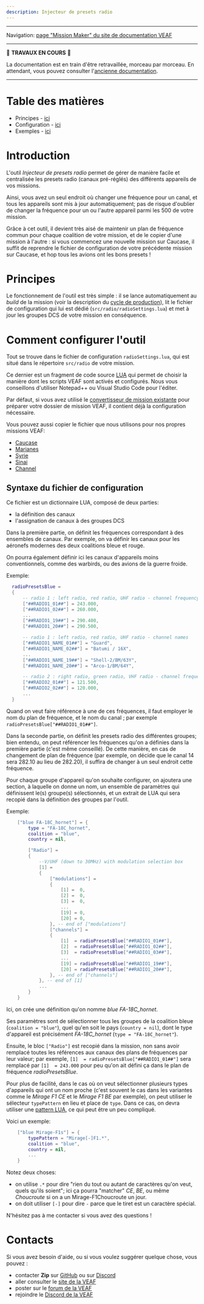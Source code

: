 ```yaml
---
description: Injecteur de presets radio
---
```


-----------------------------

Navigation: [page "Mission Maker" du site de documentation VEAF](./index.md)

-----------------------------

🚧 **TRAVAUX EN COURS** 🚧

La documentation est en train d'être retravaillée, morceau par morceau. 
En attendant, vous pouvez consulter l'[ancienne documentation](https://github.com/VEAF/VEAF-Mission-Creation-Tools/blob/master/old_documentation/_index.md).

-----------------------------

# Table des matières

- Principes - [ici](#principes)
- Configuration - [ici](#comment-configurer-le-module)
- Exemples - [ici](#exemples-complets)

# Introduction

L'outil *Injecteur de presets radio* permet de gérer de manière facile et centralisée les presets radio (canaux pré-réglés) des différents appareils de vos missions.

Ainsi, vous avez un seul endroit où changer une fréquence pour un canal, et tous les appareils sont mis à jour automatiquement; pas de risque d'oublier de changer la fréquence pour un ou l'autre appareil parmi les 500 de votre mission.

Grâce à cet outil, il devient très aisé de maintenir un plan de fréquence commun pour chaque coalition de votre mission, et de le copier d'une mission à l'autre : si vous commencez une nouvelle mission sur Caucase, il suffit de reprendre le fichier de configuration de votre précédente mission sur Caucase, et hop tous les avions ont les bons presets !

# Principes

Le fonctionnement de l'outil est très simple : il se lance automatiquement au *build* de la mission (voir la description du  [cycle de production](./index.md#cycle-de-production)), lit le fichier de configuration qui lui est dédié (`src/radio/radioSettings.lua`) et met à jour les groupes DCS de votre mission en conséquence.

# Comment configurer l'outil

Tout se trouve dans le fichier de configuration `radioSettings.lua`, qui est situé dans le répertoire `src/radio` de votre mission.

Ce dernier est un fragment de code source [LUA](https://fr.wikipedia.org/wiki/Lua) qui permet de choisir la manière dont les scripts VEAF sont activés et configurés. Nous vous conseillons d'utiliser Notepad++ ou Visual Studio Code pour l'éditer.

Par défaut, si vous avez utilisé le [convertisseur de mission existante][VEAF-mission-converter-repository] pour préparer votre dossier de mission VEAF, il contient déjà la configuration nécessaire.

Vous pouvez aussi copier le fichier que nous utilisons pour nos propres missions VEAF:

- [Caucase](https://github.com/VEAF/VEAF-Open-Training-Mission-Caucasus/blob/master/src/radio/radioSettings.lua)
- [Marianes](https://github.com/VEAF/VEAF-Open-Training-Mission-Marianas/blob/master/src/radio/radioSettings.lua)
- [Syrie](https://github.com/VEAF/VEAF-Open-Training-Mission-Syria/blob/master/src/radio/radioSettings.lua)
- [Sinai](https://github.com/VEAF/VEAF-Open-Training-Mission-Sinai/blob/master/src/radio/radioSettings.lua)
- [Channel](https://github.com/VEAF/VEAF-Open-Training-WW2-TheChannel/blob/main/src/radio/radioSettings.lua)

## Syntaxe du fichier de configuration

Ce fichier est un dictionnaire LUA, composé de deux parties:

- la définition des canaux
- l'assignation de canaux à des groupes DCS

Dans la première partie, on définit les fréquences correspondant à des ensembles de canaux. Par exemple, on va définir les canaux pour les aéronefs modernes des deux coalitions bleue et rouge.

On pourra également définir ici les canaux d'appareils moins conventionnels, comme des warbirds, ou des avions de la guerre froide.

Exemple:
```lua
  radioPresetsBlue =
  {
      -- radio 1 : left radio, red radio, UHF radio - channel frequency (Default range is 225MHz to 390MHz)
      ["##RADIO1_01##"] = 243.000,
      ["##RADIO1_02##"] = 260.000,
      ...
      ["##RADIO1_19##"] = 290.400,
      ["##RADIO1_20##"] = 290.500,

      -- radio 1 : left radio, red radio, UHF radio - channel names
      ["##RADIO1_NAME_01##"] = "Guard",
      ["##RADIO1_NAME_02##"] = "Batumi / 16X",
      ...
      ["##RADIO1_NAME_19##"] = "Shell-2/BM/63Y",
      ["##RADIO1_NAME_20##"] = "Arco-1/BM/64Y",

      -- radio 2 : right radio, green radio, VHF radio - channel frequency  (Default range is 118MHz to 150MHz)
      ["##RADIO2_01##"] = 121.500,
      ["##RADIO2_02##"] = 120.000,
      ...
  }
```

Quand on veut faire référence à une de ces fréquences, il faut employer le nom du plan de fréquence, et le nom du canal ; par exemple `radioPresetsBlue["##RADIO1_01##"]`.

Dans la seconde partie, on définit les presets radio des différentes groupes; bien entendu, on peut référencer les fréquences qu'on a définies dans la première partie (c'est même conseillé). De cette manière, en cas de changement de plan de fréquence (par exemple, on décide que le canal 14 sera 282.10 au lieu de 282.20), il suffira de changer à un seul endroit cette fréquence.

Pour chaque groupe d'appareil qu'on souhaite configurer, on ajoutera une section, à laquelle on donne un nom, un ensemble de paramètres qui définissent le(s) groupe(s) sélectionnés, et un extrait de LUA qui sera recopié dans la définition des groupes par l'outil.

Exemple:

```lua
    ["blue FA-18C_hornet"] = {
        type = "FA-18C_hornet",
        coalition = "blue",
        country = nil,

        ["Radio"] =
        {
            --V/UHF (down to 30MHz) with modulation selection box
            [1] =
            {
                ["modulations"] =
                {
                    [1] =  0,
                    [2] =  0,
                    [3] =  0,
                    ...
                    [19] = 0,
                    [20] = 0,
                }, -- end of ["modulations"]
                ["channels"] =
                {
                    [1]  = radioPresetsBlue["##RADIO1_01##"],
                    [2]  = radioPresetsBlue["##RADIO1_02##"],
                    [3]  = radioPresetsBlue["##RADIO1_03##"],
                    ...
                    [19] = radioPresetsBlue["##RADIO1_19##"],
                    [20] = radioPresetsBlue["##RADIO1_20##"],
                }, -- end of ["channels"]
            }, -- end of [1]
            ...
        }
    }
```

Ici, on crée une définition qu'on nomme *blue FA-18C_hornet*.

Ses paramètres sont de sélectionner tous les groupes de la coalition bleue (`coalition = "blue"`), quel qu'en soit le pays (`country = nil`), dont le type d'appareil est précisément *FA-18C_hornet* (`type = "FA-18C_hornet"`).

Ensuite, le bloc `["Radio"]` est recopié dans la mission, non sans avoir remplacé toutes les références aux canaux des plans de fréquences par leur valeur; par exemple, `[1]  = radioPresetsBlue["##RADIO1_01##"]` sera remplacé par `[1]  = 243.000` pour peu qu'on ait défini ça dans le plan de fréquence *radioPresetsBlue*.

Pour plus de facilité, dans le cas où on veut sélectionner plusieurs types d'appareils qui ont un nom proche (c'est souvent le cas dans les variantes comme le *Mirage F1 CE* et le *Mirage F1 BE* par exemple), on peut utiliser le sélecteur `typePattern` en lieu et place de `type`. Dans ce cas, on devra utiliser une [pattern LUA](http://wxlua.free.fr/Tutoriel_Lua/Tuto/Strings/strings6.php), ce qui peut être un peu compliqué.

Voici un exemple: 
```lua
    ["blue Mirage-F1s"] = {
        typePattern = "Mirage[-]F1.*",
        coalition = "blue",
        country = nil,
        ...
    }
```

Notez deux choses:

- on utilise `.*` pour dire "rien du tout ou autant de caractères qu'on veut, quels qu'ils soient"; ici ça pourra "matcher" *CE*, *BE*, ou même *Choucroute* si on a un Mirage-F1Choucroute un jour.
- on doit utiliser `[-]` pour dire `-` parce que le tiret est un caractère spécial.

N'hésitez pas à me contacter si vous avez des questions !

# Contacts

Si vous avez besoin d'aide, ou si vous voulez suggérer quelque chose, vous pouvez :

* contacter **Zip** sur [GitHub][Zip on Github] ou sur [Discord][Zip on Discord]
* aller consulter le [site de la VEAF][VEAF website]
* poster sur le [forum de la VEAF][VEAF forum]
* rejoindre le [Discord de la VEAF][VEAF Discord]


[Badge-Discord]: https://img.shields.io/discord/471061487662792715?label=VEAF%20Discord&style=for-the-badge
[VEAF-logo]: ../images/logo.png?raw=true
[VEAF Discord]: https://www.veaf.org/discord
[Zip on Github]: https://github.com/davidp57
[Zip on Discord]: https://discordapp.com/users/421317390807203850
[VEAF website]: https://www.veaf.org
[VEAF forum]: https://www.veaf.org/forum

[VEAF-Mission-Creation-Tools-repository]: https://github.com/VEAF/VEAF-Mission-Creation-Tools
[VEAF-mission-converter-repository]:https://github.com/VEAF/VEAF-mission-converter
[VEAF-demo-mission-repository]: https://github.com/VEAF/VEAF-Demo-Mission
[VEAF-Open-Training-Mission-repository]: https://github.com/VEAF/VEAF-Open-Training-Mission
[VEAF-Multiplayer-Missions-repository]: https://github.com/VEAF/VEAF-Multiplayer-Missions
[VEAF-Open-Training-Mission-documentation]: https://www.veaf.org/opentraining
